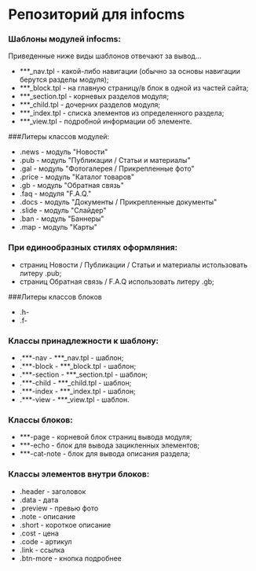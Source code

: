 # Репозиторий для infocms
### Шаблоны модулей infocms:
Приведенные ниже виды шаблонов отвечают за вывод...

* ***_nav.tpl - какой-либо навигации (обычно за основы навигации берутся разделы модуля);
* ***_block.tpl - на главную страницу/в блок в одной из частей сайта;
* ***_section.tpl - корневых разделов модуля;
* ***_child.tpl - дочерних разделов модуля;
* ***_index.tpl - списка элементов из определенного раздела;
* ***_view.tpl - подробной информации об элементе.

###Литеры классов модулей:
* .news - модуль "Новости"
* .pub - модуль "Публикации / Статьи и материалы"
* .gal - модуль "Фотогалерея / Прикрепленные фото"
* .price - модуль "Каталог товаров"
* .gb - модуль "Обратная связь"
* .faq - модуля "F.A.Q."
* .docs - модуль "Документы / Прикрепленные документы"
* .slide - модуль "Слайдер"
* .ban - модуль "Баннеры"
* .map - модуль "Карты"

### При единообразных стилях оформляния:
* страниц Новости / Публикации / Статьи и материалы истользовать литеру .pub;
* страниц Обратная связь / F.A.Q использовать литеру .gb;

###Литеры классов блоков
* .h-
* .f-

### Классы принадлежности к шаблону:
* .***-nav - ***_nav.tpl - шаблон;
* .***-block - ***_block.tpl - шаблон;
* .***-section - ***_section.tpl - шаблон;
* .***-child - ***_child.tpl - шаблон;
* .***-index - ***_index.tpl - шаблон;
* .***-view - ***_view.tpl - шаблон.


### Классы блоков:
* ***-page - корневой блок страниц вывода модуля;
* ***-echo - блок для вывода зацикленных элементов;
* ***-cat-note - блок для вывода описания раздела;

### Классы элементов внутри блоков:
* .header - заголовок
* .data - дата
* .preview - превью фото
* .note - описание
* .short - короткое описание
* .cost - цена
* .code - артикул
* .link - ссылка
* .btn-more - кнопка подробнее 